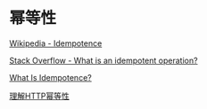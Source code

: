 # 幂等性

[Wikipedia - Idempotence](https://en.wikipedia.org/wiki/Idempotence)

[Stack Overflow - What is an idempotent operation?](https://stackoverflow.com/questions/1077412/what-is-an-idempotent-operation)

[What Is Idempotence?](https://www.restapitutorial.com/lessons/idempotency.html)

[理解HTTP幂等性](https://www.cnblogs.com/weidagang2046/archive/2011/06/04/idempotence.html)

